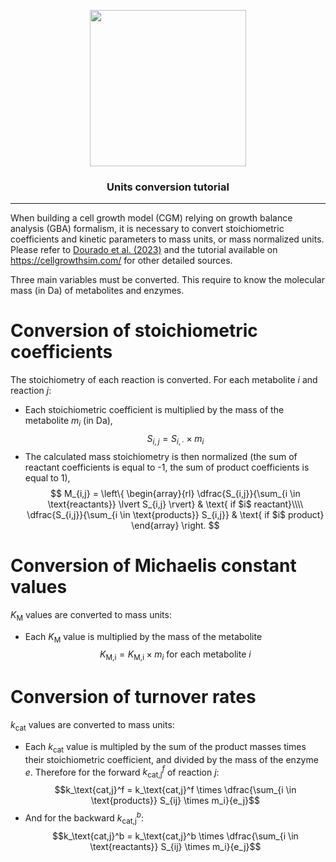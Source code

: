<p align="center">
  <img src="https://github.com/user-attachments/assets/4f06bbdf-ef2f-4500-b775-fd8cfe9dd590" width=250 />
</p>

<p align="center">
  <h3 align="center">Units conversion tutorial</h3>
</p>

-----------------

When building a cell growth model (CGM) relying on growth balance analysis (GBA) formalism, it is necessary to convert stoichiometric coefficients and kinetic parameters to mass units, or mass normalized units. Please refer to <a href="https://doi.org/10.1371/journal.pcbi.1011156" target="_blank">Dourado et al. (2023)</a> and the tutorial available on https://cellgrowthsim.com/ for other detailed sources.

Three main variables must be converted. This require to know the molecular mass (in Da) of metabolites and enzymes.

# Conversion of stoichiometric coefficients <a name="stoichiometric_coefficients"></a>

The stoichiometry of each reaction is converted. For each metabolite $i$ and reaction $j$:
- Each stoichiometric coefficient is multiplied by the mass of the metabolite $m_i$ (in Da),
  $$S_{i,j} = S_{i,\cdot} \times m_i$$
- The calculated mass stoichiometry is then normalized (the sum of reactant coefficients is equal to -1, the sum of product coefficients is equal to 1),
  $$
  M_{i,j} =
  \left\{
  \begin{array}{rl}
  \dfrac{S_{i,j}}{\sum_{i \in \text{reactants}} \lvert S_{i,j} \rvert} & \text{ if $i$ reactant}\\\\
  \dfrac{S_{i,j}}{\sum_{i \in \text{products}} S_{i,j}} & \text{ if $i$ product}
  \end{array}
  \right.
  $$

# Conversion of Michaelis constant values <a name="km"></a>

$K_\text{M}$ values are converted to mass units:
- Each $K_\text{M}$ value is multiplied by the mass of the metabolite
  $$K_\text{M,i} = K_\text{M,i} \times m_i \text{ for each metabolite }i$$

# Conversion of turnover rates <a name="kcat"></a>

$k_\text{cat}$ values are converted to mass units:
- Each $k_\text{cat}$ value is multipled by the sum of the product masses times their stoichiometric coefficient, and divided by the mass of the enzyme $e$. Therefore for the forward $k_\text{cat,j}^f$ of reaction $j$:
  $$k_\text{cat,j}^f = k_\text{cat,j}^f \times \dfrac{\sum_{i \in \text{products}} S_{ij} \times m_i}{e_j}$$
- And for the backward $k_\text{cat,j}^b$:
  $$k_\text{cat,j}^b = k_\text{cat,j}^b \times \dfrac{\sum_{i \in \text{reactants}} S_{ij} \times m_i}{e_j}$$


